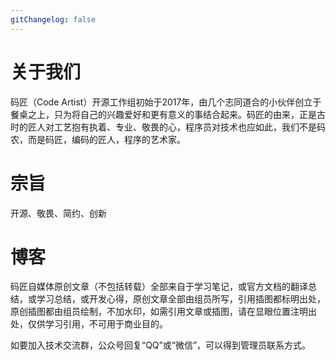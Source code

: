 ```yaml
---
gitChangelog: false
---
```


# 关于我们
码匠（Code Artist）开源工作组初始于2017年，由几个志同道合的小伙伴创立于餐桌之上，只为将自己的兴趣爱好和更有意义的事结合起来。码匠的由来，正是古时的匠人对工艺抱有执着、专业、敬畏的心，程序员对技术也应如此，我们不是码农，而是码匠，编码的匠人，程序的艺术家。

# 宗旨
开源、敬畏、简约、创新

# 博客
码匠自媒体原创文章（不包括转载）全部来自于学习笔记，或官方文档的翻译总结，或学习总结，或开发心得，原创文章全部由组员所写，引用插图都标明出处，原创插图都由组员绘制，不加水印，如需引用文章或插图，请在显眼位置注明出处，仅供学习引用，不可用于商业目的。

如要加入技术交流群，公众号回复“QQ”或“微信”，可以得到管理员联系方式。

<WeChat />
